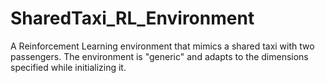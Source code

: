 # SharedTaxi_RL_Environment
A Reinforcement Learning environment that mimics a shared taxi with two passengers. The environment is "generic" and adapts to the dimensions specified while initializing it. 
